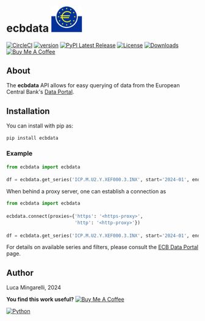 # ecbdata <img src="https://raw.githubusercontent.com/LucaMingarelli/ecbdata/master/ecbdata/res/Logo_European_Central_Bank.svg"  width="80">

[![CircleCI](https://circleci.com/gh/LucaMingarelli/ecbdata.svg?style=svg&circle-token=cd9c300380d25c24c66cd6637693cc50a7e00248)](https://app.circleci.com/pipelines/github/LucaMingarelli/ecbdata)
[![version](https://img.shields.io/badge/version-0.0.9-success.svg)](#)
[![PyPI Latest Release](https://img.shields.io/pypi/v/ecbdata.svg)](https://pypi.org/project/ecbdata/)
[![License](https://img.shields.io/pypi/l/ecbdata.svg)](https://github.com/LucaMingarelli/ecbdata/blob/master/LICENSE.txt)
[![Downloads](https://static.pepy.tech/badge/ecbdata)](https://pepy.tech/project/ecbdata)
<a href="https://www.buymeacoffee.com/lucamingarelli" target="_blank"><img src="https://cdn.buymeacoffee.com/buttons/v2/arial-yellow.png" alt="Buy Me A Coffee" style="height: 30px !important;width: 109px !important;" ></a>

## About

The **ecbdata** API allows for easy querying of data 
from the European Central Bank's [Data Portal](https://data.ecb.europa.eu/help/data/overview).

## Installation
You can install with pip as:

`pip install ecbdata`

### Example

```python
from ecbdata import ecbdata

df = ecbdata.get_series('ICP.M.U2.Y.XEF000.3.INX', start='2024-01', end='2024-03')

```

When behind a proxy server, one can establish a connection as

```python
from ecbdata import ecbdata

ecbdata.connect(proxies={'https': '<https-proxy>',
                         'http': '<http-proxy>'})

df = ecbdata.get_series('ICP.M.U2.Y.XEF000.3.INX', start='2024-01', end='2024-03')

```

For details on available series and filters, 
please consult the [ECB Data Portal](https://data.ecb.europa.eu/help/data/overview) page.


## Author

Luca Mingarelli, 2024

**You find this work useful?** <a href="https://www.buymeacoffee.com/lucamingarelli" target="_blank"><img src="https://cdn.buymeacoffee.com/buttons/v2/arial-yellow.png" alt="Buy Me A Coffee" style="height: 30px !important;width: 109px !important;" ></a>

[![Python](https://img.shields.io/static/v1?label=made%20with&message=Python&color=blue&style=for-the-badge&logo=Python&logoColor=white)](#)